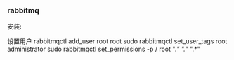 ### rabbitmq

安装:

设置用户
 rabbitmqctl add_user root root
sudo rabbitmqctl set_user_tags root  administrator
sudo rabbitmqctl set_permissions -p / root  ".*" ".*" ".*" 
